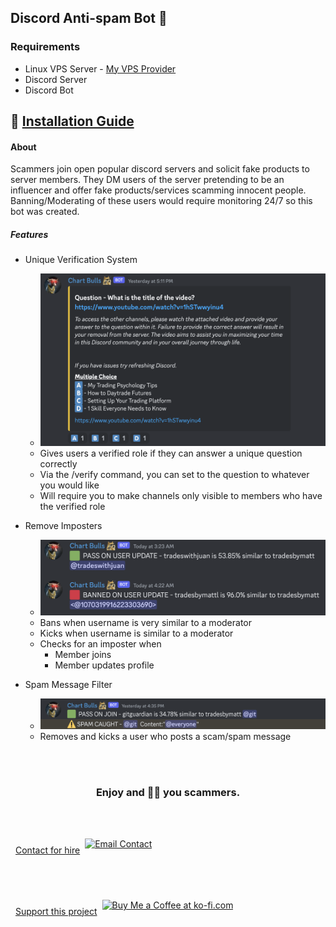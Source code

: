 ## Discord Anti-spam Bot 🤖

### Requirements

- Linux VPS Server - [My VPS Provider](https://www.linode.com/lp/refer/?r=3eabea16dddc74fdc11ae5d0a73cd919c1ed1ae0)
- Discord Server
- Discord Bot

## 📜 [Installation Guide](/.setup/setup.md)

#### About

Scammers join open popular discord servers and solicit fake products to server members. They DM users of the server pretending to be an influencer and offer fake products/services scamming innocent people. Banning/Moderating of these users would require monitoring 24/7 so this bot was created.

##### Features

- Unique Verification System

  - ![verify](images/verify.png)
  - Gives users a verified role if they can answer a unique question correctly
  - Via the /verify command, you can set to the question to whatever you would like
  - Will require you to make channels only visible to members who have the verified role

- Remove Imposters

  - ![imposter](images/imposter.png)
  - Bans when username is very similar to a moderator
  - Kicks when username is similar to a moderator
  - Checks for an imposter when
    - Member joins
    - Member updates profile

- Spam Message Filter
  - ![spam](images/spam.png)
  - Removes and kicks a user who posts a scam/spam message

<!-- # <center>Enjoy and 🖕🏼 you scammers.</center> -->

<div align="center">
    <br></br>
    <h3> Enjoy and 🖕🏼 you scammers.</h3>
</div>

<br></br>
<a href='mailto:theprogrammergary@gmail.com' target='_blank'>

  <div style='display: flex; align-items: center;'>
    <span style='margin-left: 8px; margin-right: 8px;'>Contact for hire</span>
    <img height='24' style='border: 0px; height: 36px;' src='https://img.shields.io/badge/Gmail-D14836?style=for-the-badge&logo=gmail&logoColor=white' border='0' alt='Email Contact' />
  </div>
</a>

<br></br>
<a href='https://ko-fi.com/M4M6RTXS2' target='_blank'>

  <div style='display: flex; align-items: center;'>
    <span style='margin-left: 8px; margin-right: 8px;'>Support this project </span>
    <img height='24' style='border: 0px; height: 36px;' src='https://img.shields.io/badge/Buy_Me_A_Coffee-FFDD00?style=for-the-badge&logo=buy-me-a-coffee&logoColor=black' border='0' alt='Buy Me a Coffee at ko-fi.com' />
  </div>
</a>
